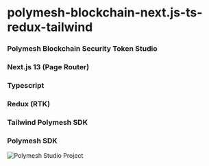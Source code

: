 # polymesh-blockchain-next.js-ts-redux-tailwind

### Polymesh Blockchain Security Token Studio

### Next.js 13 (Page Router)

### Typescript

### Redux (RTK)

### Tailwind Polymesh SDK

### Polymesh SDK

![Polymesh Studio Project](https://res.cloudinary.com/dyb0qa58h/image/upload/v1720349978/polymesh-studio-project_wbvr8m.jpg)
